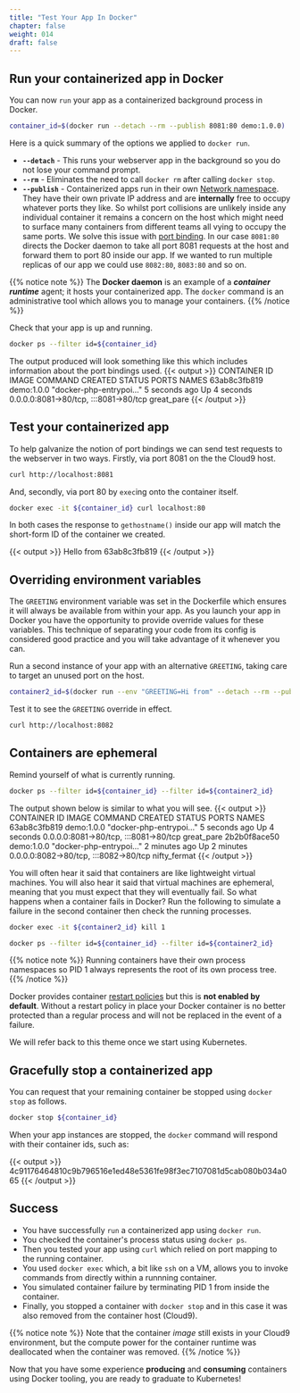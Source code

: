 ```yaml
---
title: "Test Your App In Docker"
chapter: false
weight: 014
draft: false
---
```


## Run your containerized app in Docker

You can now `run` your app as a containerized background process in Docker.
```bash
container_id=$(docker run --detach --rm --publish 8081:80 demo:1.0.0)
```

Here is a quick summary of the options we applied to `docker run`.
- **`--detach`** - This runs your webserver app in the background so you do not lose your command prompt.
- **`--rm`** - Eliminates the need to call `docker rm` after calling `docker stop`.
- **`--publish`** - Containerized apps run in their own [Network namespace](https://en.wikipedia.org/wiki/Linux_namespaces#Network_(net)).
They have their own private IP address and are **internally** free to occupy whatever ports they like.
So whilst port collisions are unlikely inside any individual container it remains a concern on the host which might need to surface many containers from different teams all vying to occupy the same ports.
We solve this issue with [port binding](https://12factor.net/port-binding).
In our case `8081:80` directs the Docker daemon to take all port 8081 requests at the host and forward them to port 80 inside our app. If we wanted to run multiple replicas of our app we could use `8082:80`, `8083:80` and so on.

{{% notice note %}}
The **Docker daemon** is an example of a ***container runtime*** agent; it hosts your containerized app. The `docker` command is an administrative tool which allows you to manage your containers.
{{% /notice %}}

Check that your app is up and running.
```bash
docker ps --filter id=${container_id}
```

The output produced will look something like this which includes information about the port bindings used.
{{< output >}}
CONTAINER ID   IMAGE        COMMAND                  CREATED         STATUS         PORTS                                   NAMES
63ab8c3fb819   demo:1.0.0   "docker-php-entrypoi…"   5 seconds ago   Up 4 seconds   0.0.0.0:8081->80/tcp, :::8081->80/tcp   great_pare
{{< /output >}}

## Test your containerized app

To help galvanize the notion of port bindings we can send test requests to the webserver in two ways.
Firstly, via port 8081 on the the Cloud9 host.
```bash
curl http://localhost:8081
```

And, secondly, via port 80 by `exec`ing onto the container itself.
```bash
docker exec -it ${container_id} curl localhost:80
```

In both cases the response to `gethostname()` inside our app will match the short-form ID of the container we created.

{{< output >}}
Hello from 63ab8c3fb819
{{< /output >}}

## Overriding environment variables

The `GREETING` environment variable was set in the Dockerfile which ensures it will always be available from within your app.
As you launch your app in Docker you have the opportunity to provide override values for these variables.
This technique of separating your code from its config is considered good practice and you will take advantage of it whenever you can.

Run a second instance of your app with an alternative `GREETING`, taking care to target an unused port on the host.
```bash
container2_id=$(docker run --env "GREETING=Hi from" --detach --rm --publish 8082:80 demo:1.0.0)
```

Test it to see the `GREETING` override in effect.
```bash
curl http://localhost:8082
```

## Containers are ephemeral

Remind yourself of what is currently running.
```bash
docker ps --filter id=${container_id} --filter id=${container2_id}
```

The output shown below is similar to what you will see.
{{< output >}}
CONTAINER ID   IMAGE        COMMAND                  CREATED         STATUS         PORTS                                   NAMES
63ab8c3fb819   demo:1.0.0   "docker-php-entrypoi…"   5 seconds ago   Up 4 seconds   0.0.0.0:8081->80/tcp, :::8081->80/tcp   great_pare
2b2b0f8ace50   demo:1.0.0   "docker-php-entrypoi…"   2 minutes ago   Up 2 minutes   0.0.0.0:8082->80/tcp, :::8082->80/tcp   nifty_fermat
{{< /output >}}

You will often hear it said that containers are like lightweight virtual machines.
You will also hear it said that virtual machines are ephemeral, meaning that you must expect that they will eventually fail.
So what happens when a container fails in Docker?
Run the following to simulate a failure in the second container then check the running processes.
```bash
docker exec -it ${container2_id} kill 1
```
```bash
docker ps --filter id=${container_id} --filter id=${container2_id}
```

{{% notice note %}}
Running containers have their own process namespaces so PID 1 always represents the root of its own process tree.
{{% /notice %}}

Docker provides container [restart policies](https://docs.docker.com/config/containers/start-containers-automatically/#use-a-restart-policy) but this is **not enabled by default**.
Without a restart policy in place your Docker container is no better protected than a regular process and will not be replaced in the event of a failure.

We will refer back to this theme once we start using Kubernetes.

## Gracefully stop a containerized app

You can request that your remaining container be stopped using `docker stop` as follows.
```bash
docker stop ${container_id}
```

When your app instances are stopped, the `docker` command will respond with their container ids, such as:

{{< output >}}
4c91176464810c9b796516e1ed48e5361fe98f3ec7107081d5cab080b034a065
{{< /output >}}

## Success

- You have successfully `run` a containerized app using `docker run`.
- You checked the container's process status using `docker ps`.
- Then you tested your app using `curl` which relied on port mapping to the running container.
- You used `docker exec` which, a bit like `ssh` on a VM, allows you to invoke commands from directly within a runnning container.
- You simulated container failure by terminating PID 1 from inside the container.
- Finally, you stopped a container with `docker stop` and in this case it was also removed from the container host (Cloud9).

{{% notice note %}}
Note that the container *image* still exists in your Cloud9 environment, but the compute power for the container runtime was deallocated when the container was removed.
{{% /notice %}}

Now that you have some experience **producing** and **consuming** containers using Docker tooling, you are ready to graduate to Kubernetes! 
